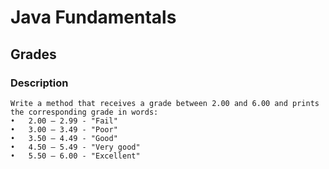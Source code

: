 # Java Fundamentals

## Grades

### Description

    Write a method that receives a grade between 2.00 and 6.00 and prints the corresponding grade in words:
    •	2.00 – 2.99 - "Fail" 
    •	3.00 – 3.49 - "Poor"
    •	3.50 – 4.49 - "Good" 
    •	4.50 – 5.49 - "Very good" 
    •	5.50 – 6.00 - "Excellent"